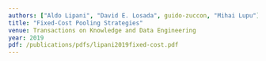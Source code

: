 ```yaml
---
authors: ["Aldo Lipani", "David E. Losada", guido-zuccon, "Mihai Lupu"]
title: "Fixed-Cost Pooling Strategies"
venue: Transactions on Knowledge and Data Engineering
year: 2019
pdf: /publications/pdfs/lipani2019fixed-cost.pdf
---
```

